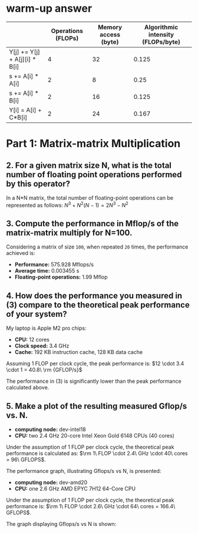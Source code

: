 # warm-up answer
| | Operations (FLOPs) | Memory access (byte) | Algorithmic intensity (FLOPs/byte) |
| --- | --- | --- | --- |
|   Y[j] += Y[j] + A[j][i] * B[i] | 4 | 32 | 0.125 | 
|     s += A[i] * A[i]            | 2 | 8  | 0.25  | 
|     s += A[i] * B[i]            | 2 | 16 | 0.125 | 
|     Y[i] = A[i] + C*B[i]        | 2 | 24 | 0.167 | 

# Part 1: Matrix-matrix Multiplication
## 2. For a given matrix size N, what is the total number of floating point operations performed by this operator?
In a N*N matrix, the total number of floating-point operations can be represented as follows:
$N^3+N^2(N-1)=2N^3-N^2$

## 3. Compute the performance in Mflop/s of the matrix-matrix multiply for N=100.
Considering a matrix of size `100`, when repeated `20` times, the performance achieved is:
- **Performance:** 575.928 Mflops/s
- **Average time:** 0.003455 s
- **Floating-point operations:** 1.99 Mflop

## 4. How does the performance you measured in (3) compare to the theoretical peak performance of your system?
My laptop is Apple M2 pro chips:
- **CPU:** 12 cores
- **Clock speed:** 3.4 GHz
- **Cache:** 192 KB instruction cache, 128 KB data cache

Assuming 1 FLOP per clock cycle, the peak performance is: $12 \cdot 3.4 \cdot 1 = 40.8\ \rm {GFLOP/s}$

The performance in (3) is significantly lower than the peak performance calculated above.

## 5. Make a plot of the resulting measured Gflop/s vs. N.
- **computing node:** dev-intel18
- **CPU:** two 2.4 GHz 20-core Intel Xeon Gold 6148 CPUs (40 cores)

Under the assumption of 1 FLOP per clock cycle, the theoretical peak performance is calculated as: $\rm 1\ FLOP \cdot 2.4\ GHz \cdot 40\ cores = 96\ GFLOPS$.

The performance graph, illustrating Gflops/s vs N, is presented:

- **computing node:** dev-amd20
- **CPU:** one 2.6 GHz AMD EPYC 7H12 64-Core CPU

Under the assumption of 1 FLOP per clock cycle, the theoretical peak performance is: $\rm 1\ FLOP \cdot 2.6\ GHz \cdot 64\ cores = 166.4\ GFLOPS$.

The graph displaying Gflops/s vs N is shown:
